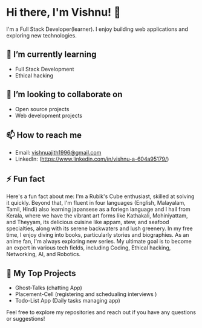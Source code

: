 # Hi there, I'm Vishnu! 👋

I'm a Full Stack Developer(learner). I enjoy building web applications and exploring new technologies.


## 🌱 I’m currently learning

- Full Stack Development
- Ethical hacking 

## 👯 I’m looking to collaborate on

- Open source projects
- Web development projects

## 📫 How to reach me

- Email: vishnuajith1996@gmail.com
- LinkedIn: (https://www.linkedin.com/in/vishnu-a-604a95179/)

## ⚡ Fun fact

Here's a fun fact about me: I'm a Rubik's Cube enthusiast, skilled at solving it quickly. 
Beyond that, I'm fluent in four languages (English, Malayalam, Tamil, Hindi) also learning japansese 
as a foriegn language and I hail from Kerala, where we have the vibrant art forms like Kathakali, Mohiniyattam,
and Theyyam, its delicious cuisine like appam, stew, and seafood specialties, along with its serene backwaters and lush greenery. 
In my free time, I enjoy diving into books, particularly stories and biographies. 
As an anime fan, I'm always exploring new series. 
My ultimate goal is to become an expert in various tech fields, 
including Coding, Ethical hacking, Networking, AI, and Robotics.


## 🚀 My Top Projects

- Ghost-Talks (chatting App)
- Placement-Cell (registering and schedualing interviews )
- Todo-List App (Daily tasks managing app)

Feel free to explore my repositories and reach out if you have any questions or suggestions!

